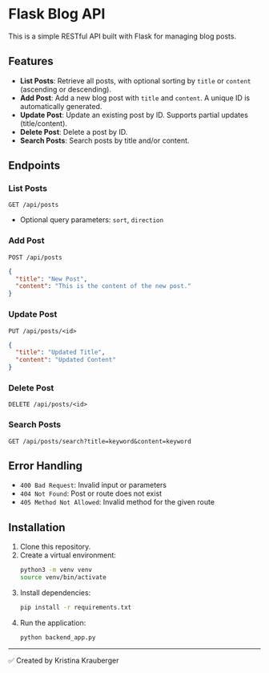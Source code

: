 # Flask Blog API

This is a simple RESTful API built with Flask for managing blog posts.

## Features
- **List Posts**: Retrieve all posts, with optional sorting by `title` or `content` (ascending or descending).
- **Add Post**: Add a new blog post with `title` and `content`. A unique ID is automatically generated.
- **Update Post**: Update an existing post by ID. Supports partial updates (title/content).
- **Delete Post**: Delete a post by ID.
- **Search Posts**: Search posts by title and/or content.

## Endpoints

### List Posts
`GET /api/posts`
- Optional query parameters: `sort`, `direction`

### Add Post
`POST /api/posts`
```json
{
  "title": "New Post",
  "content": "This is the content of the new post."
}
```

### Update Post
`PUT /api/posts/<id>`
```json
{
  "title": "Updated Title",
  "content": "Updated Content"
}
```

### Delete Post
`DELETE /api/posts/<id>`

### Search Posts
`GET /api/posts/search?title=keyword&content=keyword`

## Error Handling
- `400 Bad Request`: Invalid input or parameters
- `404 Not Found`: Post or route does not exist
- `405 Method Not Allowed`: Invalid method for the given route

## Installation

1. Clone this repository.
2. Create a virtual environment:
   ```bash
   python3 -m venv venv
   source venv/bin/activate
   ```
3. Install dependencies:
   ```bash
   pip install -r requirements.txt
   ```
4. Run the application:
   ```bash
   python backend_app.py
   ```

---

✅ Created by Kristina Krauberger
